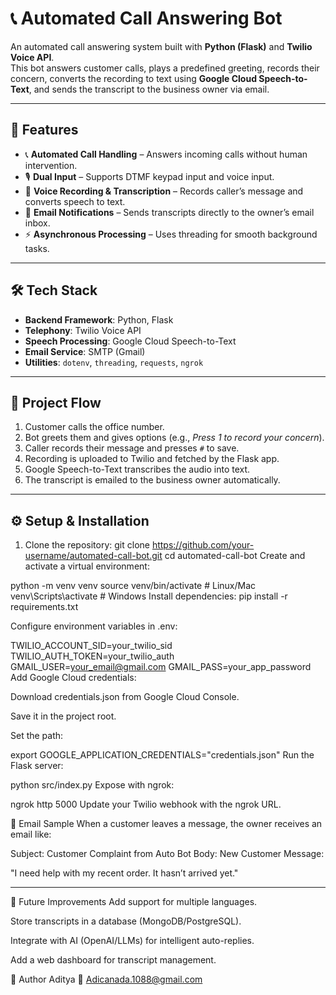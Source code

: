 # 📞 Automated Call Answering Bot

An automated call answering system built with **Python (Flask)** and **Twilio Voice API**.  
This bot answers customer calls, plays a predefined greeting, records their concern, converts the recording to text using **Google Cloud Speech-to-Text**, and sends the transcript to the business owner via email.  

---

## 🚀 Features
- 📞 **Automated Call Handling** – Answers incoming calls without human intervention.  
- 🎙 **Dual Input** – Supports DTMF keypad input and voice input.  
- 📝 **Voice Recording & Transcription** – Records caller’s message and converts speech to text.  
- 📧 **Email Notifications** – Sends transcripts directly to the owner’s email inbox.  
- ⚡ **Asynchronous Processing** – Uses threading for smooth background tasks.  

---

## 🛠 Tech Stack
- **Backend Framework**: Python, Flask  
- **Telephony**: Twilio Voice API  
- **Speech Processing**: Google Cloud Speech-to-Text  
- **Email Service**: SMTP (Gmail)  
- **Utilities**: `dotenv`, `threading`, `requests`, `ngrok`  

---

## 📂 Project Flow
1. Customer calls the office number.  
2. Bot greets them and gives options (e.g., *Press 1 to record your concern*).  
3. Caller records their message and presses `#` to save.  
4. Recording is uploaded to Twilio and fetched by the Flask app.  
5. Google Speech-to-Text transcribes the audio into text.  
6. The transcript is emailed to the business owner automatically.  

---

## ⚙️ Setup & Installation
1. Clone the repository:
   git clone https://github.com/your-username/automated-call-bot.git
   cd automated-call-bot
Create and activate a virtual environment:



python -m venv venv
source venv/bin/activate   # Linux/Mac
venv\Scripts\activate      # Windows
Install dependencies:
pip install -r requirements.txt


Configure environment variables in .env:

TWILIO_ACCOUNT_SID=your_twilio_sid
TWILIO_AUTH_TOKEN=your_twilio_auth
GMAIL_USER=your_email@gmail.com
GMAIL_PASS=your_app_password
Add Google Cloud credentials:

Download credentials.json from Google Cloud Console.

Save it in the project root.

Set the path:


export GOOGLE_APPLICATION_CREDENTIALS="credentials.json"
Run the Flask server:


python src/index.py
Expose with ngrok:


ngrok http 5000
Update your Twilio webhook with the ngrok URL.

📧 Email Sample
When a customer leaves a message, the owner receives an email like:


Subject: Customer Complaint from Auto Bot
Body:
New Customer Message:

"I need help with my recent order. It hasn’t arrived yet."

------

🚀 Future Improvements
Add support for multiple languages.

Store transcripts in a database (MongoDB/PostgreSQL).

Integrate with AI (OpenAI/LLMs) for intelligent auto-replies.

Add a web dashboard for transcript management.

👤 Author
Aditya
📧 Adicanada.1088@gmail.com


